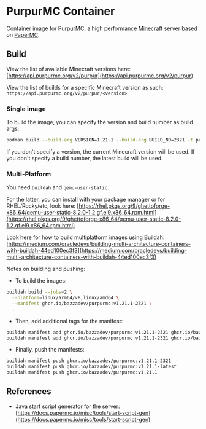 # PurpurMC Container

Container image for [PurpurMC](https://purpurmc.org/docs/purpur/), a high performance [Minecraft](https://minecraft.net) server based on [PaperMC](https://papermc.io/).

## Build

View the list of available Minecraft versions here: [https://api.purpurmc.org/v2/purpur](https://api.purpurmc.org/v2/purpur)

View the list of builds for a specific Minecraft version as such: `https://api.purpurmc.org/v2/purpur/<version>`

### Single image

To build the image, you can specify the version and build number as build args:

```bash
podman build --build-arg VERSION=1.21.1 --build-arg BUILD_NO=2321 -t purpurmc:1.21.1-2321 .
```

If you don't specify a version, the current Minecraft version will be used.
If you don't specify a build number, the latest build will be used.

### Multi-Platform

You need `buildah` and `qemu-user-static`.

For the latter, you can install with your package manager or for RHEL/Rocky/etc, look here: [https://rhel.pkgs.org/9/ghettoforge-x86_64/qemu-user-static-8.2.0-1.2.gf.el9.x86_64.rpm.html](https://rhel.pkgs.org/9/ghettoforge-x86_64/qemu-user-static-8.2.0-1.2.gf.el9.x86_64.rpm.html)

Look here for how to build multiplatform images using Buildah: [https://medium.com/oracledevs/building-multi-architecture-containers-with-buildah-44ed100ec3f3](https://medium.com/oracledevs/building-multi-architecture-containers-with-buildah-44ed100ec3f3)

Notes on building and pushing:

- To build the images:

```bash
buildah build --jobs=2 \
  --platform=linux/arm64/v8,linux/amd64 \
  --manifest ghcr.io/bazzadev/purpurmc:v1.21.1-2321 \
  .
```

- Then, add additional tags for the manifest:

```bash
buildah manifest add ghcr.io/bazzadev/purpurmc:v1.21.1-2321 ghcr.io/bazzadev/purpurmc:v1.21.1-latest
buildah manifest add ghcr.io/bazzadev/purpurmc:v1.21.1-2321 ghcr.io/bazzadev/purpurmc:v1.21.1
```

- Finally, push the manifests:

```bash
buildah manifest push ghcr.io/bazzadev/purpurmc:v1.21.1-2321
buildah manifest push ghcr.io/bazzadev/purpurmc:v1.21.1-latest
buildah manifest push ghcr.io/bazzadev/purpurmc:v1.21.1
```

## References

- Java start script generator for the server: [https://docs.papermc.io/misc/tools/start-script-gen](https://docs.papermc.io/misc/tools/start-script-gen)

